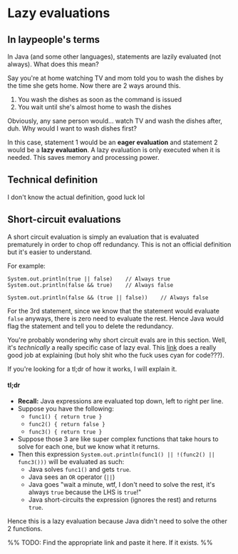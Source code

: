 # Lazy evaluations
## In laypeople's terms
In Java (and some other languages), statements are lazily evaluated (not always). What does this mean? 

Say you're at home watching TV and mom told you to wash the dishes by the time she gets home. Now there are 2 ways around this.
1. You wash the dishes as soon as the command is issued
2. You wait until she's almost home to wash the dishes

Obviously, any sane person would... watch TV and wash the dishes after, duh. Why would I want to wash dishes first?

In this case, statement 1 would be an **eager evaluation** and statement 2 would be a **lazy evaluation**. A lazy evaluation is only executed when it is needed. This saves memory and processing power.
## Technical definition
I don't know the actual definition, good luck lol

## Short-circuit evaluations
A short circuit evaluation is simply an evaluation that is evaluated prematurely in order to chop off redundancy. This is not an official definition but it's easier to understand.

For example:
```
System.out.println(true || false)    // Always true
System.out.println(false && true)    // Always false

System.out.println(false && (true || false))    // Always false
```
For the 3rd statement, since we know that the statement would evaluate `false` anyways, there is zero need to evaluate the rest. Hence Java would flag the statement and tell you to delete the redundancy.

You're probably wondering why short circuit evals are in this section. Well, it's *technically* a really specific case of lazy eval. This [link](https://aashni.me/blog/lazy-evaluations-and-short-circuit-logic-in-javascript/) does a really good job at explaining (but holy shit who the fuck uses cyan for code???).

If you're looking for a tl;dr of how it works, I will explain it.
#### tl;dr
- **Recall:** Java expressions are evaluated top down, left to right per line. 
- Suppose you have the following: 
	- `func1() { return true }`
	- `func2() { return false }`
	- `func3() { return true }`
- Suppose those 3 are like super complex functions that take hours to solve for each one, but we know what it returns.
- Then this expression `System.out.println(func1() || !(func2() || func3()))` will be evaluated as such:
	- Java solves `func1()` and gets `true`.
	- Java sees an `OR` operator (`||`)
	- Java goes "wait a minute, wtf, I don't need to solve the rest, it's always `true` because the LHS is `true`!"
	- Java short-circuits the expression (ignores the rest) and returns `true`.

Hence this is a lazy evaluation because Java didn't need to solve the other 2 functions.


%% TODO: Find the appropriate link and paste it here. If it exists. %%
